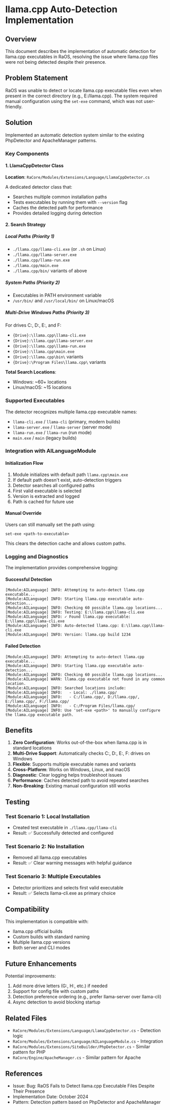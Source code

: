 # llama.cpp Auto-Detection Implementation

## Overview
This document describes the implementation of automatic detection for llama.cpp executables in RaOS, resolving the issue where llama.cpp files were not being detected despite their presence.

## Problem Statement
RaOS was unable to detect or locate llama.cpp executable files even when present in the correct directory (e.g., E:/llama.cpp). The system required manual configuration using the `set-exe` command, which was not user-friendly.

## Solution
Implemented an automatic detection system similar to the existing PhpDetector and ApacheManager patterns.

### Key Components

#### 1. LlamaCppDetector Class
**Location**: `RaCore/Modules/Extensions/Language/LlamaCppDetector.cs`

A dedicated detector class that:
- Searches multiple common installation paths
- Tests executables by running them with `--version` flag
- Caches the detected path for performance
- Provides detailed logging during detection

#### 2. Search Strategy

##### Local Paths (Priority 1)
- `./llama.cpp/llama-cli.exe` (or `.sh` on Linux)
- `./llama.cpp/llama-server.exe`
- `./llama.cpp/llama-run.exe`
- `./llama.cpp/main.exe`
- `./llama.cpp/bin/` variants of above

##### System Paths (Priority 2)
- Executables in PATH environment variable
- `/usr/bin/` and `/usr/local/bin/` on Linux/macOS

##### Multi-Drive Windows Paths (Priority 3)
For drives C:, D:, E:, and F:
- `{Drive}:\llama.cpp\llama-cli.exe`
- `{Drive}:\llama.cpp\llama-server.exe`
- `{Drive}:\llama.cpp\llama-run.exe`
- `{Drive}:\llama.cpp\main.exe`
- `{Drive}:\llama.cpp\bin\` variants
- `{Drive}:\Program Files\llama.cpp\` variants

**Total Search Locations**: 
- Windows: ~60+ locations
- Linux/macOS: ~15 locations

### Supported Executables
The detector recognizes multiple llama.cpp executable names:
- `llama-cli.exe` / `llama-cli` (primary, modern builds)
- `llama-server.exe` / `llama-server` (server mode)
- `llama-run.exe` / `llama-run` (run mode)
- `main.exe` / `main` (legacy builds)

### Integration with AILanguageModule

#### Initialization Flow
1. Module initializes with default path `llama.cpp\main.exe`
2. If default path doesn't exist, auto-detection triggers
3. Detector searches all configured paths
4. First valid executable is selected
5. Version is extracted and logged
6. Path is cached for future use

#### Manual Override
Users can still manually set the path using:
```
set-exe <path-to-executable>
```

This clears the detection cache and allows custom paths.

### Logging and Diagnostics

The implementation provides comprehensive logging:

#### Successful Detection
```
[Module:AILanguage] INFO: Attempting to auto-detect llama.cpp executable...
[Module:AILanguage] INFO: Starting llama.cpp executable auto-detection...
[Module:AILanguage] INFO: Checking 60 possible llama.cpp locations...
[Module:AILanguage] INFO: Testing: E:\llama.cpp\llama-cli.exe
[Module:AILanguage] INFO: ✓ Found llama.cpp executable: E:\llama.cpp\llama-cli.exe
[Module:AILanguage] INFO: Auto-detected llama.cpp: E:\llama.cpp\llama-cli.exe
[Module:AILanguage] INFO: Version: llama.cpp build 1234
```

#### Failed Detection
```
[Module:AILanguage] INFO: Attempting to auto-detect llama.cpp executable...
[Module:AILanguage] INFO: Starting llama.cpp executable auto-detection...
[Module:AILanguage] INFO: Checking 60 possible llama.cpp locations...
[Module:AILanguage] WARN: llama.cpp executable not found in any common location.
[Module:AILanguage] INFO: Searched locations include:
[Module:AILanguage] INFO:   - Local: ./llama.cpp/
[Module:AILanguage] INFO:   - C:/llama.cpp/, D:/llama.cpp/, E:/llama.cpp/, F:/llama.cpp/
[Module:AILanguage] INFO:   - C:/Program Files/llama.cpp/
[Module:AILanguage] INFO: Use 'set-exe <path>' to manually configure the llama.cpp executable path.
```

## Benefits

1. **Zero Configuration**: Works out-of-the-box when llama.cpp is in standard locations
2. **Multi-Drive Support**: Automatically checks C:, D:, E:, F: drives on Windows
3. **Flexible**: Supports multiple executable names and variants
4. **Cross-Platform**: Works on Windows, Linux, and macOS
5. **Diagnostic**: Clear logging helps troubleshoot issues
6. **Performance**: Caches detected path to avoid repeated searches
7. **Non-Breaking**: Existing manual configuration still works

## Testing

### Test Scenario 1: Local Installation
- Created test executable in `./llama.cpp/llama-cli`
- Result: ✅ Successfully detected and configured

### Test Scenario 2: No Installation
- Removed all llama.cpp executables
- Result: ✅ Clear warning messages with helpful guidance

### Test Scenario 3: Multiple Executables
- Detector prioritizes and selects first valid executable
- Result: ✅ Selects llama-cli.exe as primary choice

## Compatibility

This implementation is compatible with:
- llama.cpp official builds
- Custom builds with standard naming
- Multiple llama.cpp versions
- Both server and CLI modes

## Future Enhancements

Potential improvements:
1. Add more drive letters (G:, H:, etc.) if needed
2. Support for config file with custom paths
3. Detection preference ordering (e.g., prefer llama-server over llama-cli)
4. Async detection to avoid blocking startup

## Related Files
- `RaCore/Modules/Extensions/Language/LlamaCppDetector.cs` - Detection logic
- `RaCore/Modules/Extensions/Language/AILanguageModule.cs` - Integration
- `RaCore/Modules/Extensions/SiteBuilder/PhpDetector.cs` - Similar pattern for PHP
- `RaCore/Engine/ApacheManager.cs` - Similar pattern for Apache

## References
- Issue: Bug: RaOS Fails to Detect llama.cpp Executable Files Despite Their Presence
- Implementation Date: October 2024
- Pattern: Detection pattern based on PhpDetector and ApacheManager
